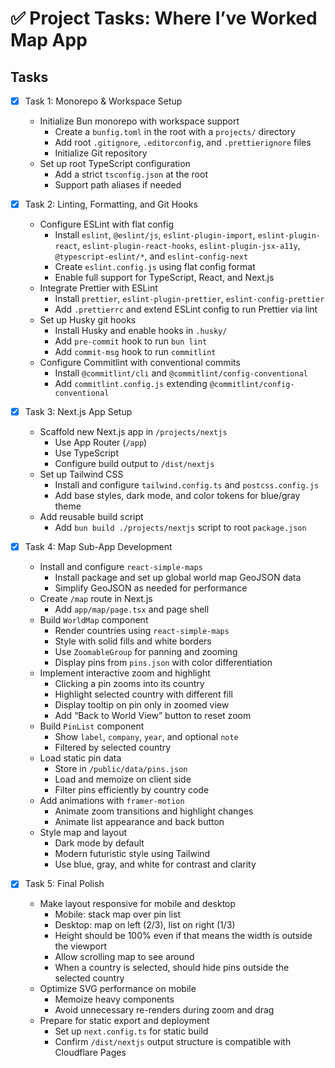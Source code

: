 # ✅ Project Tasks: Where I’ve Worked Map App

## Tasks

- [x] Task 1: Monorepo & Workspace Setup
  - Initialize Bun monorepo with workspace support
    - Create a `bunfig.toml` in the root with a `projects/` directory
    - Add root `.gitignore`, `.editorconfig`, and `.prettierignore` files
    - Initialize Git repository
  - Set up root TypeScript configuration
    - Add a strict `tsconfig.json` at the root
    - Support path aliases if needed

- [x] Task 2: Linting, Formatting, and Git Hooks
  - Configure ESLint with flat config
    - Install `eslint`, `@eslint/js`, `eslint-plugin-import`, `eslint-plugin-react`, `eslint-plugin-react-hooks`, `eslint-plugin-jsx-a11y`, `@typescript-eslint/*`, and `eslint-config-next`
    - Create `eslint.config.js` using flat config format
    - Enable full support for TypeScript, React, and Next.js
  - Integrate Prettier with ESLint
    - Install `prettier`, `eslint-plugin-prettier`, `eslint-config-prettier`
    - Add `.prettierrc` and extend ESLint config to run Prettier via lint
  - Set up Husky git hooks
    - Install Husky and enable hooks in `.husky/`
    - Add `pre-commit` hook to run `bun lint`
    - Add `commit-msg` hook to run `commitlint`
  - Configure Commitlint with conventional commits
    - Install `@commitlint/cli` and `@commitlint/config-conventional`
    - Add `commitlint.config.js` extending `@commitlint/config-conventional`

- [x] Task 3: Next.js App Setup
  - Scaffold new Next.js app in `/projects/nextjs`
    - Use App Router (`/app`)
    - Use TypeScript
    - Configure build output to `/dist/nextjs`
  - Set up Tailwind CSS
    - Install and configure `tailwind.config.ts` and `postcss.config.js`
    - Add base styles, dark mode, and color tokens for blue/gray theme
  - Add reusable build script
    - Add `bun build ./projects/nextjs` script to root `package.json`

- [x] Task 4: Map Sub-App Development
  - Install and configure `react-simple-maps`
    - Install package and set up global world map GeoJSON data
    - Simplify GeoJSON as needed for performance
  - Create `/map` route in Next.js
    - Add `app/map/page.tsx` and page shell
  - Build `WorldMap` component
    - Render countries using `react-simple-maps`
    - Style with solid fills and white borders
    - Use `ZoomableGroup` for panning and zooming
    - Display pins from `pins.json` with color differentiation
  - Implement interactive zoom and highlight
    - Clicking a pin zooms into its country
    - Highlight selected country with different fill
    - Display tooltip on pin only in zoomed view
    - Add “Back to World View” button to reset zoom
  - Build `PinList` component
    - Show `label`, `company`, `year`, and optional `note`
    - Filtered by selected country
  - Load static pin data
    - Store in `/public/data/pins.json`
    - Load and memoize on client side
    - Filter pins efficiently by country code
  - Add animations with `framer-motion`
    - Animate zoom transitions and highlight changes
    - Animate list appearance and back button
  - Style map and layout
    - Dark mode by default
    - Modern futuristic style using Tailwind
    - Use blue, gray, and white for contrast and clarity

- [x] Task 5: Final Polish
  - Make layout responsive for mobile and desktop
    - Mobile: stack map over pin list
    - Desktop: map on left (2/3), list on right (1/3)
    - Height should be 100% even if that means the width is outside the viewport
    - Allow scrolling map to see around
    - When a country is selected, should hide pins outside the selected country
  - Optimize SVG performance on mobile
    - Memoize heavy components
    - Avoid unnecessary re-renders during zoom and drag
  - Prepare for static export and deployment
    - Set up `next.config.ts` for static build
    - Confirm `/dist/nextjs` output structure is compatible with Cloudflare Pages
